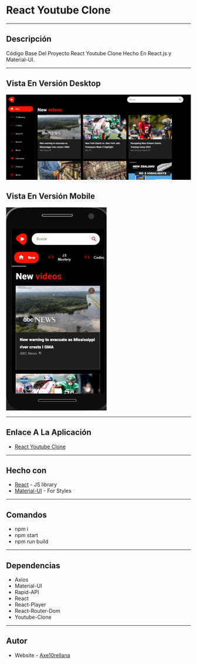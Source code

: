 # React Youtube Clone

---

## Descripción

Código Base Del Proyecto React Youtube Clone Hecho En React.js y Material-UI.

---

## Vista En Versión Desktop

![Vista_En_Versión_Desktop](src/assets/images/desktopScreen.png)

## Vista En Versión Mobile

![Vista_En_Versión_Mobile](src/assets/images/mobileScreen.png)

---

## Enlace A La Aplicación

- [React Youtube Clone](https://react-youtube-clone-delta.vercel.app/)

---

## Hecho con

- [React](https://react.dev/) - JS library
- [Material-UI](https://mui.com/) - For Styles

---

## Comandos

- npm i
- npm start
- npm run build

---

## Dependencias

- Axios
- Material-UI
- Rapid-API
- React
- React-Player
- React-Router-Dom
- Youtube-Clone

---

## Autor

- Website - [Axe10rellana](https://axe10rellana.github.io/portafolio/portafolio/)
